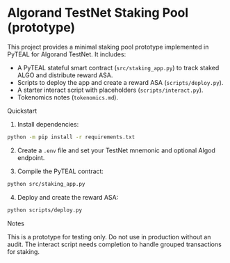 # Algorand TestNet Staking Pool (prototype)

This project provides a minimal staking pool prototype implemented in PyTEAL for Algorand TestNet. It includes:

- A PyTEAL stateful smart contract (`src/staking_app.py`) to track staked ALGO and distribute reward ASA.
- Scripts to deploy the app and create a reward ASA (`scripts/deploy.py`).
- A starter interact script with placeholders (`scripts/interact.py`).
- Tokenomics notes (`tokenomics.md`).

Quickstart

1. Install dependencies:

```bash
python -m pip install -r requirements.txt
```

2. Create a `.env` file and set your TestNet mnemonic and optional Algod endpoint.

3. Compile the PyTEAL contract:

```bash
python src/staking_app.py
```

4. Deploy and create the reward ASA:

```bash
python scripts/deploy.py
```

Notes

This is a prototype for testing only. Do not use in production without an audit. The interact script needs completion to handle grouped transactions for staking.
